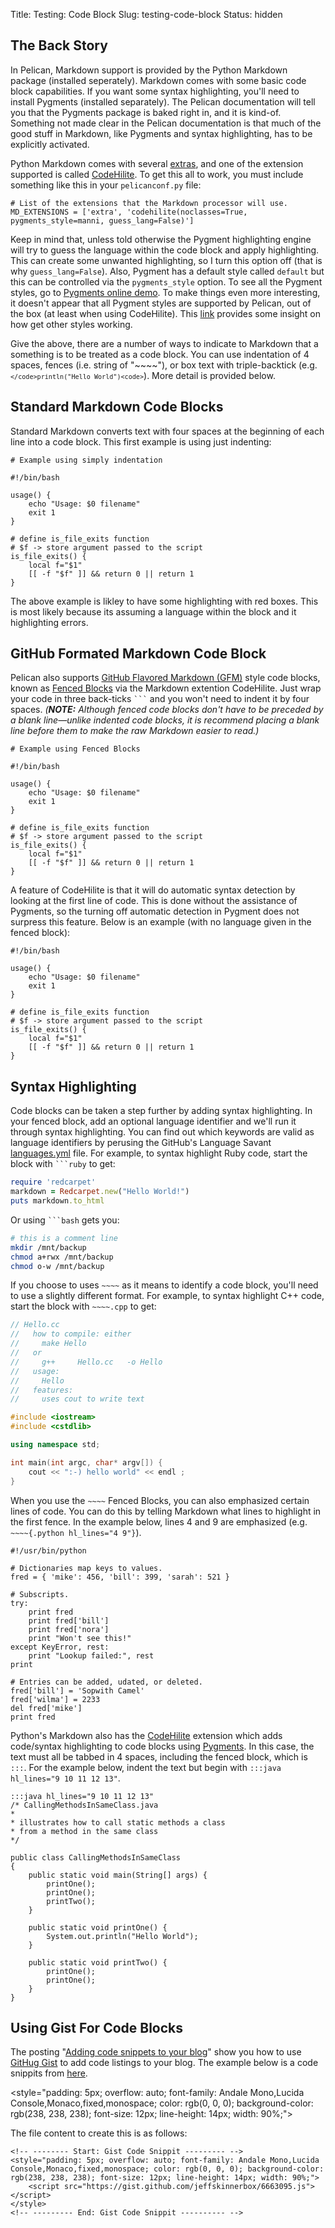 Title: Testing: Code Block
Slug: testing-code-block
Status: hidden

## The Back Story
In Pelican, Markdown support is provided by the Python Markdown package (installed seperately).
Markdown comes with some basic code block capabilities.
If you want some syntax highlighting, you'll need to install Pygments (installed separately).
The Pelican documentation will tell you that the Pygments package is baked right in,
and it is kind-of.
Something not made clear in the Pelican documentation is that
much of the good stuff in Markdown, like Pygments and syntax highlighting, has to be explicitly activated. 

Python Markdown comes with several [extras][10], and one of the extension supported is called [CodeHilite][11].
To get this all to work, you must include something like this in your `pelicanconf.py` file:

```
# List of the extensions that the Markdown processor will use.
MD_EXTENSIONS = ['extra', 'codehilite(noclasses=True, pygments_style=manni, guess_lang=False)']
```

Keep in mind that, unless told otherwise
the Pygment highlighting engine will try to guess the language within the code block
and apply highlighting.
This can create some unwanted highlighting, so I turn this option off
(that is why `guess_lang=False`).
Also, Pygment has a default style called `default` but this can be controlled via
the `pygments_style` option.
To see all the Pygment styles, go to [Pygments online demo][12].
To make things even more interesting,
it doesn't appear that all Pygment styles are supported by Pelican,
out of the box (at least when using CodeHilite).
This [link][13] provides some insight on how get other styles working.

Give the above, there are a number of ways to indicate to
Markdown that a something is to be treated as a code block.
You can use indentation of 4 spaces, fences (i.e. string of "~~~~"),
or box text with triple-backtick (e.g. <code>```</code>println("Hello World")<code>```</code>).
More detail is provided below.

## Standard Markdown Code Blocks
Standard Markdown converts text with four spaces at the beginning of each line into a code block.
This first example is using just indenting:

    # Example using simply indentation
    
    #!/bin/bash
    
    usage() {
	    echo "Usage: $0 filename"
	    exit 1
    }
     
    # define is_file_exits function 
    # $f -> store argument passed to the script
    is_file_exits() {
	    local f="$1"
	    [[ -f "$f" ]] && return 0 || return 1
    }

The above example is likley to have some highlighting with red boxes.
This is most likely because its assuming a language within the block and it highlighting errors.

## GitHub Formated Markdown Code Block
Pelican also supports [GitHub Flavored Markdown (GFM)][08] style code blocks,
known as [Fenced Blocks][09] via the Markdown extention CodeHilite.
Just wrap your code in three back-ticks <code>```</code> and you won't need to indent it by four spaces.
_(**NOTE:** Although fenced code blocks don't have to be preceded by a blank line—unlike indented code blocks, it is recommend placing a blank line before them to make the raw Markdown easier to read.)_

```
# Example using Fenced Blocks

#!/bin/bash
    
usage() {
    echo "Usage: $0 filename"
    exit 1
}
     
# define is_file_exits function 
# $f -> store argument passed to the script
is_file_exits() {
    local f="$1"
    [[ -f "$f" ]] && return 0 || return 1
}
```

A feature of CodeHilite is that it will do automatic syntax detection by looking at the first line of code.
This is done without the assistance of Pygments, so the turning off automatic detection in Pygment
does not surpress this feature.
Below is an example (with no language given in the fenced block):

```
#!/bin/bash
    
usage() {
    echo "Usage: $0 filename"
    exit 1
}
     
# define is_file_exits function 
# $f -> store argument passed to the script
is_file_exits() {
    local f="$1"
    [[ -f "$f" ]] && return 0 || return 1
}
```

## Syntax Highlighting
Code blocks can be taken a step further by adding syntax highlighting.
In your fenced block, add an optional language identifier and we'll run it through syntax highlighting.
You can find out which keywords are valid as language identifiers by
 perusing the GitHub's Language Savant [languages.yml][10] file.
For example, to syntax highlight Ruby code, start the block with <code>```ruby</code> to get:

```ruby
require 'redcarpet'
markdown = Redcarpet.new("Hello World!")
puts markdown.to_html
```

Or using  <code>```bash</code> gets you:

```bash
# this is a comment line
mkdir /mnt/backup
chmod a+rwx /mnt/backup
chmod o-w /mnt/backup
```

If you choose to uses `~~~~` as it means to identify a code block,
you'll need to use a slightly different format.
For example, to syntax highlight C++ code, start the block with `~~~~.cpp` to get:

~~~~.cpp
// Hello.cc
//   how to compile: either  
//     make Hello
//   or  
//     g++     Hello.cc   -o Hello
//   usage:
//     Hello
//   features:
//     uses cout to write text

#include <iostream>
#include <cstdlib>

using namespace std;

int main(int argc, char* argv[]) {
    cout << ":-) hello world" << endl ;
}
~~~~ 

When you use the `~~~~` Fenced Blocks, you can also emphasized certain lines of code.
You can do this by telling Markdown what lines to highlight in the first fence.
In the example below, lines 4 and 9 are emphasized (e.g. `~~~~{.python hl_lines="4 9"}`).

~~~~{.python hl_lines="4 9"}
#!/usr/bin/python

# Dictionaries map keys to values.
fred = { 'mike': 456, 'bill': 399, 'sarah': 521 }

# Subscripts.
try:
    print fred
    print fred['bill']
    print fred['nora']
    print "Won't see this!"
except KeyError, rest:
    print "Lookup failed:", rest
print

# Entries can be added, udated, or deleted.
fred['bill'] = 'Sopwith Camel'
fred['wilma'] = 2233
del fred['mike']
print fred
~~~~

Python's Markdown also has the [CodeHilite][03] extension which adds code/syntax
highlighting to code blocks using [Pygments][04].
In this case, the text must all be tabbed in 4 spaces, including the fenced block, which is `:::`.
For the example below, indent the text but begin with `:::java hl_lines="9 10 11 12 13"`.

    :::java hl_lines="9 10 11 12 13"
    /* CallingMethodsInSameClass.java
    *
    * illustrates how to call static methods a class
    * from a method in the same class
    */

    public class CallingMethodsInSameClass
    {
	    public static void main(String[] args) {
		    printOne();
		    printOne();
		    printTwo();
	    }

	    public static void printOne() {
		    System.out.println("Hello World");
	    }

	    public static void printTwo() {
		    printOne();
		    printOne();
	    }
    }

## Using Gist For Code Blocks
The posting "[Adding code snippets to your blog][05]"
show you how to use [GitHug Gist][06] to add code listings to your blog.
The example below is a code snippits from [here][07].

<!-- -------- Start: Gist Code Snippit --------- --> 
<style="padding: 5px; overflow: auto; font-family: Andale Mono,Lucida Console,Monaco,fixed,monospace; color: rgb(0, 0, 0); background-color: rgb(238, 238, 238); font-size: 12px; line-height: 14px; width: 90%;">
    <script src="https://gist.github.com/jeffskinnerbox/6663095.js"></script>
</style>
<!-- --------- End: Gist Code Snippit ---------- --> 

The file content to create this is as follows:

```
<!-- -------- Start: Gist Code Snippit --------- --> 
<style="padding: 5px; overflow: auto; font-family: Andale Mono,Lucida Console,Monaco,fixed,monospace; color: rgb(0, 0, 0); background-color: rgb(238, 238, 238); font-size: 12px; line-height: 14px; width: 90%;">
    <script src="https://gist.github.com/jeffskinnerbox/6663095.js"></script>
</style>
<!-- --------- End: Gist Code Snippit ---------- --> 
```



[01]:http://pythonhosted.org//Markdown/
[02]:http://pythonhosted.org//Markdown/extensions/fenced_code_blocks.html
[03]:http://pythonhosted.org//Markdown/extensions/code_hilite.html
[04]:http://pygments.org/
[05]:http://www.restlessprogrammer.com/2013/02/adding-code-snippets-to-your-blog.html
[06]:https://gist.github.com/
[07]:https://gist.github.com/jeffskinnerbox/6663095
[08]:https://help.github.com/articles/github-flavored-markdown
[09]:https://help.github.com/articles/github-flavored-markdown#fenced-code-blocks
[10]:https://github.com/github/linguist/blob/master/lib/linguist/languages.yml
[10]:http://pythonhosted.org/Markdown/extensions/extra.html
[11]:https://pythonhosted.org/Markdown/extensions/code_hilite.html
[12]:http://pygments.org/demo/
[13]:http://docs.getpelican.com/en/3.3.0/faq.html#i-m-creating-my-own-theme-how-do-i-use-pygments-for-syntax-highlighting
[14]:
[15]:
